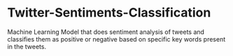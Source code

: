 # Twitter-Sentiments-Classification
Machine Learning Model that does sentiment analysis of tweets and classifies them as positive or negative based on specific key words present in the tweets.
